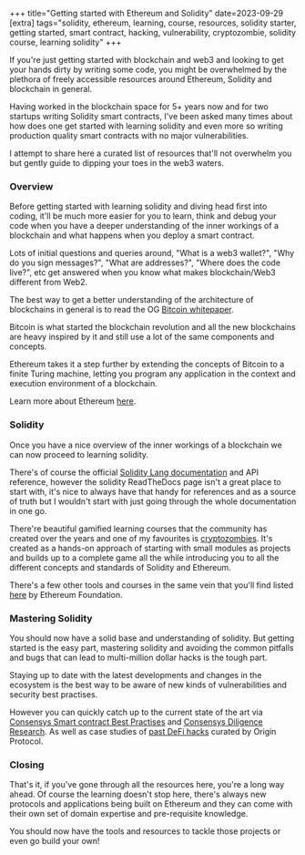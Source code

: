 +++
title="Getting started with Ethereum and Solidity"
date=2023-09-29
[extra]
tags="solidity, ethereum, learning, course, resources, solidity starter, getting started, smart contract, hacking, vulnerability, cryptozombie, solidity course, learning solidity"
+++

If you're just getting started with blockchain and web3 and looking to get
your hands dirty by writing some code, you might be overwhelmed by the
plethora of freely accessible resources around Ethereum, Solidity and
blockchain in general.

Having worked in the blockchain space for 5+ years now and for two startups
writing Solidity smart contracts, I've been asked many times about how does one get
started with learning solidity and even more so writing production quality
smart contracts with no major vulnerabilities.

I attempt to share here a curated list of resources that'll not overwhelm you
but gently guide to dipping your toes in the web3 waters.

<!-- more -->

### Overview

Before getting started with learning solidity and diving head first into coding,
it'll be much more easier for you to learn, think and debug your code when
you have a deeper understanding of the inner workings of a blockchain and
what happens when you deploy a smart contract.

Lots of initial questions and queries around, "What is a web3 wallet?", "Why do you sign
messages?", "What are addresses?", "Where does the code live?", etc get
answered when you know what makes blockchain/Web3 different from Web2.

The best way to get a better understanding of the architecture of blockchains
in general is to read the OG [Bitcoin whitepaper][1].

Bitcoin is what started the blockchain revolution and all the new blockchains are
heavy inspired by it and still use a lot of the same components and concepts.

Ethereum takes it a step further by extending the concepts of Bitcoin to a
finite Turing machine, letting you program any application in the context and
execution environment of a blockchain.

Learn more about Ethereum [here][2].

### Solidity

Once you have a nice overview of the inner workings of a blockchain we can
now proceed to learning solidity.

There's of course the official [Solidity Lang documentation][4] and API reference,
however the solidity ReadTheDocs page isn't a great place to start with, it's
nice to always have that handy for references and as a source of truth but
I wouldn't start with just going through the whole documentation in one go.

There're beautiful gamified learning courses that the community has created
over the years and one of my favourites is [cryptozombies][5]. It's created as a
hands-on approach of starting with small modules as projects and builds up to
a complete game all the while introducing you to all the different concepts and
standards of Solidity and Ethereum.

There's a few other tools and courses in the same vein that you'll find listed
[here][3] by Ethereum Foundation. 

### Mastering Solidity

You should now have a solid base and understanding of solidity. But getting
started is the easy part, mastering solidity and avoiding the common pitfalls
and bugs that can lead to multi-million dollar hacks is the tough part.

Staying up to date with the latest developments and changes in the ecosystem
is the best way to be aware of new kinds of vulnerabilities and security best practises.

However you can quickly catch up to the current state of the art via [Consensys
Smart contract Best Practises][6] and [Consensys Diligence Research][7]. As
well as case studies of [past DeFi hacks][8] curated by Origin Protocol.

### Closing

That's it, if you've gone through all the resources here, you're a long way
ahead. Of course the learning doesn't stop here, there's always new protocols
and applications being built on Ethereum and they can come with their own set
of domain expertise and pre-requisite knowledge.

You should now have the tools and resources to tackle those projects or
even go build your own!

[1]: https://bitcoin.org/en/bitcoin-paper
[2]: https://ethereum.org/en/learn/
[3]: https://ethereum.org/en/developers/learning-tools/
[4]: https://docs.soliditylang.org/en/v0.8.21/
[5]: https://cryptozombies.io/
[6]: https://consensys.github.io/smart-contract-best-practices/
[7]: https://consensys.io/diligence/research/
[8]: https://github.com/OriginProtocol/security/tree/master/incidents
